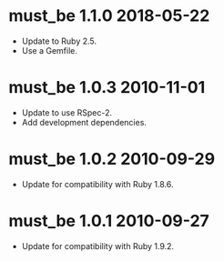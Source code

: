 # must_be 1.1.0 2018-05-22

* Update to Ruby 2.5.
* Use a Gemfile.

# must_be 1.0.3 2010-11-01

* Update to use RSpec-2.
* Add development dependencies.

# must_be 1.0.2 2010-09-29

* Update for compatibility with Ruby 1.8.6.

# must_be 1.0.1 2010-09-27

* Update for compatibility with Ruby 1.9.2.
